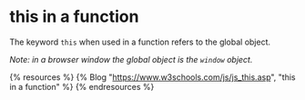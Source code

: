 # this in a function

The keyword `this` when used in a function refers to the global object.

*Note: in a browser window the global object is the `window` object.*

{% resources %}
  {% Blog "https://www.w3schools.com/js/js_this.asp", "this in a function" %}
{% endresources %}